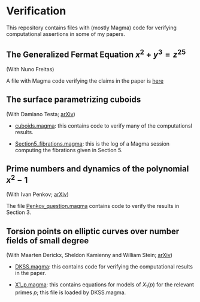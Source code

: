 # Verification

This repository contains files with (mostly Magma) code for verifying computational assertions in some of my papers.

## The Generalized Fermat Equation $x^2 + y^3 = z^{25}$

(With Nuno Freitas)

A file with Magma code verifying the claims in the paper is [here](GenFermat_2_3_25/2_3_25.magma)

## The surface parametrizing cuboids

(With Damiano Testa; [arXiv](https://arxiv.org/abs/1009.0388))

* [cuboids.magma](Cuboids/cuboids.magma):
  this contains code to verify many of the computationsl results.

* [Section5_fibrations.magma](Cuboids/Section5_fibrations.log):
  this is the log of a Magma session computing the fibrations given in Section 5.

## Prime numbers and dynamics of the polynomial $x^2 - 1$

(With Ivan Penkov; [arXiv](https://arxiv.org/abs/2502.11929))

The file [Penkov_question.magma](PenkovQuestion/Penkov_question.magma)
contains code to verify the results in Section 3.

## Torsion points on elliptic curves over number fields of small degree

(With Maarten Derickx, Sheldon Kamienny and William Stein; [arXiv](arxiv.org/abs/1707.00364))

* [DKSS.magma](DKSS/DKSS.magma):
  this contains code for verifying the computational results in the paper.

* [X1_p.magma](DKSS/X1_p.magma):
  this contains equations for models of $X_1(p)$ for the relevant primes $p$;
  this file is loaded by DKSS.magma.
